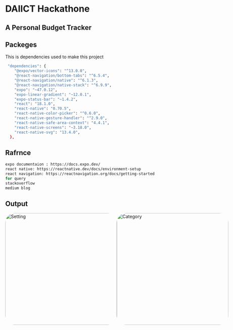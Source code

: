 # DAIICT Hackathone
## A Personal Budget Tracker

## Packeges

This is dependencies used to make this project

```bash
 "dependencies": {
    "@expo/vector-icons": "^13.0.0",
    "@react-navigation/bottom-tabs": "^6.5.4",
    "@react-navigation/native": "^6.1.3",
    "@react-navigation/native-stack": "^6.9.9",
    "expo": "~47.0.12",
    "expo-linear-gradient": "~12.0.1",
    "expo-status-bar": "~1.4.2",
    "react": "18.1.0",
    "react-native": "0.70.5",
    "react-native-color-picker": "^0.6.0",
    "react-native-gesture-handler": "^2.9.0",
    "react-native-safe-area-context": "4.4.1",
    "react-native-screens": "~3.18.0",
    "react-native-svg": "13.4.0",
  },
```
## Rafrnce 
```bash
expo documentaion : https://docs.expo.dev/
react native: https://reactnative.dev/docs/environment-setup
react navigation: https://reactnavigation.org/docs/getting-started
for query
stackoverflow
medium blog
```

## Output 

<div style= "display: flex; flex-direction: row;">
<img width="353" style="border-radius: 30px;" alt="Setting" src="https://user-images.githubusercontent.com/74901469/216751789-27d93ef2-261d-45dd-ba44-bc5e72d6844a.png">
<img width="353" style="border-radius: 30px;" alt="Category" src="https://user-images.githubusercontent.com/74901469/216751800-e648c469-9480-48f2-9971-15869d59b76a.png">
</div>


